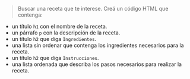 > Buscar una receta que te interese. Creá un código HTML que contenga:
>
* un título `h1` con el nombre de la receta.
* un párrafo `p` con la descripción de la receta.
* un título `h2` que diga `Ingredientes`.
* una lista sin ordenar que contenga los ingredientes necesarios para la receta.
* un título `h2` que diga `Instrucciones`.
* una lista ordenada que describa los pasos necesarios para realizar la receta.
